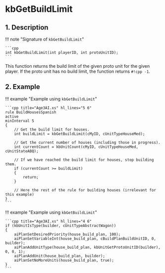 # kbGetBuildLimit

## 1. Description

!!! note "Signature of `kbGetBuildLimit`"

    ```cpp
    int kbGetBuildLimit(int playerID, int protoUnitID);
    ```

This function returns the build limit of the given proto unit for the given
player. If the proto unit has no build limit, the function returns `#!cpp -1`.

## 2. Example

!!! example "Example using `kbGetBuildLimit`"

    ```cpp title="Age3AI.xs" hl_lines="5 6"
    rule BuildHousesSpanish
    active
    minInterval 5
    {
        // Get the build limit for houses.
        int buildLimit = kbGetBuildLimit(cMyID, cUnitTypeHouseMed);

        // Get the current number of houses (including those in progress).
        int currentCount = kbUnitCount(cMyID, cUnitTypeHouseMed, cUnitStateABQ);

        // If we have reached the build limit for houses, stop building them.
        if (currentCount >= buildLimit)
        {
            return;
        }

        // Here the rest of the rule for building houses (irrelevant for this example)
    }
    ```

!!! example "Example using `kbGetBuildLimit`"

    ```cpp title="Age3AI.xs" hl_lines="4 6"
    if (kbUnitIsType(builder, cUnitTypeAbstractWagon))
    {
        aiPlanSetDesiredPriority(house_build_plan, 100);
        aiPlanSetVariableInt(house_build_plan, cBuildPlanBuildUnitID, 0, builder);
        aiPlanAddUnitType(house_build_plan, kbUnitGetProtoUnitID(builder), 0, 0, 1);
        aiPlanAddUnit(house_build_plan, builder);
        aiPlanSetNoMoreUnits(house_build_plan, true);
    }
    ```

